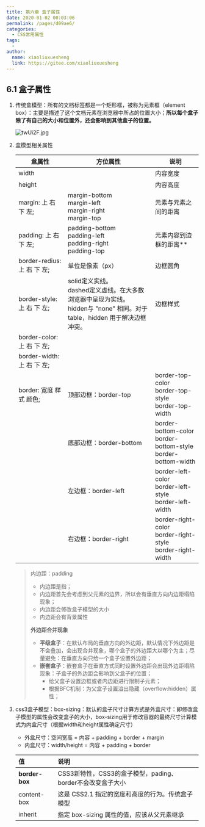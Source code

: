 ```yaml
---
title: 第六章 盒子属性
date: 2020-01-02 00:03:06
permalink: /pages/d09ae6/
categories:
  - CSS常用属性
tags:
  - 
author: 
  name: xiaoliuxuesheng
  link: https://gitee.com/xiaoliuxuesheng
---
```

## 6.1 盒子属性

1. 传统盒模型：所有的文档标签都是一个矩形框，被称为元素框（element box）：主要是描述了这个文档元素在浏览器中所占的位置大小；**所以每个盒子除了有自己的大小和位置外，还会影响到其他盒子的位置。**

   <img src="https://s1.ax1x.com/2020/06/04/twUi2F.jpg" alt="twUi2F.jpg" border="0" />

2. 盒模型相关属性

   | 盒属性                      | 方位属性                                                     | 说明                                                         |
   | --------------------------- | ------------------------------------------------------------ | ------------------------------------------------------------ |
   | width                       |                                                              | 内容宽度                                                     |
   | height                      |                                                              | 内容高度                                                     |
   | margin: 上 右 下 左;        | margin-bottom<br/>margin-left<br/>margin-right<br/>margin-top | 元素与元素之间的距离                                         |
   | padding: 上 右 下 左;       | padding-bottom<br/>padding-left<br/>padding-right<br/>padding-top | 元素内容到边框的距离**                                       |
   | border-redius: 上 右 下 左; | 单位是像素（px）                                             | 边框圆角                                                     |
   | border-style: 上 右 下 左;  | solid定义实线。<br />dashed定义虚线。在大多数浏览器中呈现为实线。<br />hidden与 "none" 相同。对于table，hidden 用于解决边框冲突。 | 边框样式                                                     |
   | border-color: 上 右 下 左;  |                                                              |                                                              |
   | border-width: 上 右 下 左;  |                                                              |                                                              |
   | border: 宽度 样式 颜色;     | 顶部边框：border-top                                         | border-top-color<br />border-top-style<br />border-top-width |
   |                             | 底部边框：border-bottom                                      | border-bottom-color<br />border-bottom-style<br />border-bottom-width |
   |                             | 左边框：border-left                                          | border-left-color<br />border-left-style<br />border-left-width |
   |                             | 右边框：border-right                                         | border-right-color<br />border-right-style<br />border-right-width |

   > 内边距：padding
   >
   > - 内边距是指；
   > - 内边距首先会考虑到父元素的边界，所以会有垂直方向内边距塌陷现象；
   > - 内边距会修改盒子模型的大小
   > - 内边距会有背景属性
   >
   > **外边距合并现象**
   >
   > - **平级盒子**：在默认布局的垂直方向的外边距，默认情况下外边距是不会叠加，会出现合并现象，哪个盒子的外边距大以哪个为主；尽量避免：在垂直方向只给一个盒子设置外边距；
   > - **嵌套盒子**：嵌套盒子在垂直方式同时设置外边距会出现外边距塌陷现象：子盒子的外边距会影响到父盒子的位置；
   >   - 给父盒子设置边框或者内边距进行限制子元素；
   >   - 根据BFC机制：为父盒子设置溢出隐藏（overflow:hidden）属性；

3. css3盒子模型：box-sizing：默认的盒子尺寸计算方式是外盒尺寸：即修改盒子模型的属性会改变盒子的大小，box-sizing用于修改容器的最终尺寸计算模式为内盒尺寸（根据width和height属性确定尺寸）

   - 外盒尺寸：空间宽高 = 内容 + padding + border + margin
   - 内盒尺寸：width/height = 内容 + padding + border

   | 值             | 说明                                                       |
   | :------------- | :--------------------------------------------------------- |
   | **border-box** | CSS3新特性，CSS3的盒子模型，pading、border不会改变盒子大小 |
   | content-box    | 这是 CSS2.1 指定的宽度和高度的行为。传统盒子模型           |
   | inherit        | 指定 box-sizing 属性的值，应该从父元素继承                 |
